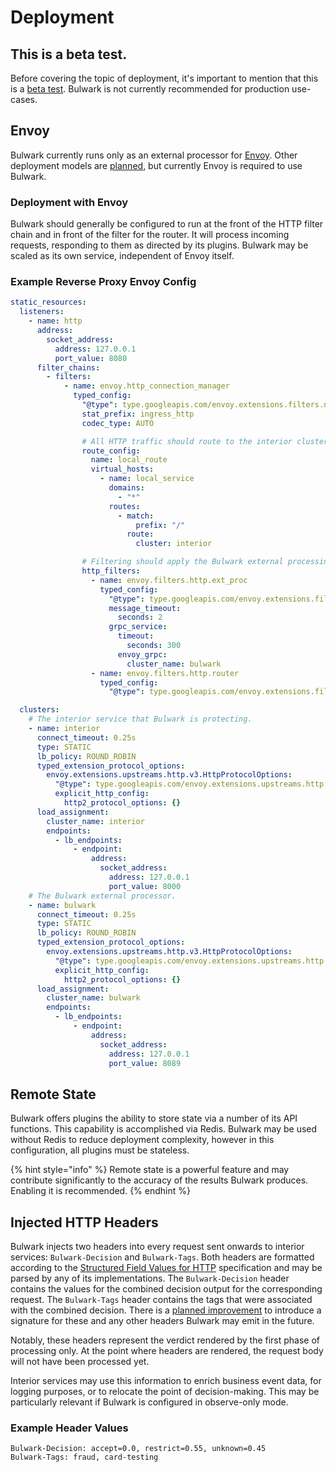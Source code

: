 # Deployment

## This is a beta test.

Before covering the topic of deployment, it's important to mention that this is a [beta test](../#this-is-a-beta-test.). Bulwark is not currently recommended for production use-cases.

## Envoy

Bulwark currently runs only as an external processor for [Envoy](https://www.envoyproxy.io/). Other deployment models are [planned](../contributing/roadmap.md), but currently Envoy is required to use Bulwark.

### Deployment with Envoy

Bulwark should generally be configured to run at the front of the HTTP filter chain and in front of the filter for the router. It will process incoming requests, responding to them as directed by its plugins. Bulwark may be scaled as its own service, independent of Envoy itself.

### Example Reverse Proxy Envoy Config

```yaml
static_resources:
  listeners:
    - name: http
      address:
        socket_address:
          address: 127.0.0.1
          port_value: 8080
      filter_chains:
        - filters:
            - name: envoy.http_connection_manager
              typed_config:
                "@type": type.googleapis.com/envoy.extensions.filters.network.http_connection_manager.v3.HttpConnectionManager
                stat_prefix: ingress_http
                codec_type: AUTO

                # All HTTP traffic should route to the interior cluster.
                route_config:
                  name: local_route
                  virtual_hosts:
                    - name: local_service
                      domains:
                        - "*"
                      routes:
                        - match:
                            prefix: "/"
                          route:
                            cluster: interior

                # Filtering should apply the Bulwark external processing filter before sending to the interior cluster.
                http_filters:
                  - name: envoy.filters.http.ext_proc
                    typed_config:
                      "@type": type.googleapis.com/envoy.extensions.filters.http.ext_proc.v3.ExternalProcessor
                      message_timeout:
                        seconds: 2
                      grpc_service:
                        timeout:
                          seconds: 300
                        envoy_grpc:
                          cluster_name: bulwark
                  - name: envoy.filters.http.router
                    typed_config:
                      "@type": type.googleapis.com/envoy.extensions.filters.http.router.v3.Router

  clusters:
    # The interior service that Bulwark is protecting.
    - name: interior
      connect_timeout: 0.25s
      type: STATIC
      lb_policy: ROUND_ROBIN
      typed_extension_protocol_options:
        envoy.extensions.upstreams.http.v3.HttpProtocolOptions:
          "@type": type.googleapis.com/envoy.extensions.upstreams.http.v3.HttpProtocolOptions
          explicit_http_config:
            http2_protocol_options: {}
      load_assignment:
        cluster_name: interior
        endpoints:
          - lb_endpoints:
              - endpoint:
                  address:
                    socket_address:
                      address: 127.0.0.1
                      port_value: 8000
    # The Bulwark external processor.
    - name: bulwark
      connect_timeout: 0.25s
      type: STATIC
      lb_policy: ROUND_ROBIN
      typed_extension_protocol_options:
        envoy.extensions.upstreams.http.v3.HttpProtocolOptions:
          "@type": type.googleapis.com/envoy.extensions.upstreams.http.v3.HttpProtocolOptions
          explicit_http_config:
            http2_protocol_options: {}
      load_assignment:
        cluster_name: bulwark
        endpoints:
          - lb_endpoints:
              - endpoint:
                  address:
                    socket_address:
                      address: 127.0.0.1
                      port_value: 8089
```

## Remote State

Bulwark offers plugins the ability to store state via a number of its API functions. This capability is accomplished via Redis. Bulwark may be used without Redis to reduce deployment complexity, however in this configuration, all plugins must be stateless.

{% hint style="info" %}
Remote state is a powerful feature and may contribute significantly to the accuracy of the results Bulwark produces. Enabling it is recommended.
{% endhint %}

## Injected HTTP Headers

Bulwark injects two headers into every request sent onwards to interior services: `Bulwark-Decision` and `Bulwark-Tags`. Both headers are formatted according to the [Structured Field Values for HTTP](https://www.rfc-editor.org/rfc/rfc8941.html) specification and may be parsed by any of its implementations. The `Bulwark-Decision` header contains the values for the combined decision output for the corresponding request. The `Bulwark-Tags` header contains the tags that were associated with the combined decision. There is a [planned improvement](../contributing/roadmap.md) to introduce a signature for these and any other headers Bulwark may emit in the future.

Notably, these headers represent the verdict rendered by the first phase of processing only. At the point where headers are rendered, the request body will not have been processed yet.

Interior services may use this information to enrich business event data, for logging purposes, or to relocate the point of decision-making. This may be particularly relevant if Bulwark is configured in observe-only mode.

### Example Header Values

```
Bulwark-Decision: accept=0.0, restrict=0.55, unknown=0.45
Bulwark-Tags: fraud, card-testing
```
